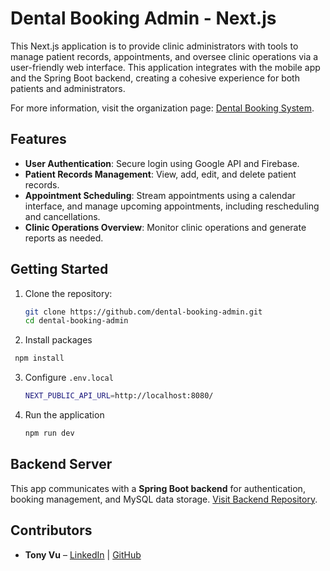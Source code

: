 # Dental Booking Admin - Next.js

This Next.js application is to provide clinic administrators with tools to manage patient records, appointments, and oversee clinic operations via a user-friendly web interface. This application integrates with the mobile app and the Spring Boot backend, creating a cohesive experience for both patients and administrators.

For more information, visit the organization page: [Dental Booking System](https://github.com/Dental-Booking-System).

## Features

- **User Authentication**: Secure login using Google API and Firebase.
- **Patient Records Management**: View, add, edit, and delete patient records.
- **Appointment Scheduling**: Stream appointments using a calendar interface, and manage upcoming appointments, including rescheduling and cancellations.
- **Clinic Operations Overview**: Monitor clinic operations and generate reports as needed.

## Getting Started

1. Clone the repository:

   ```bash
   git clone https://github.com/dental-booking-admin.git
   cd dental-booking-admin
   ```
2. Install packages

  ```bash
   npm install 
   ```
3. Configure `.env.local`

   ```bash
   NEXT_PUBLIC_API_URL=http://localhost:8080/
   ```
4. Run the application
   ```bash
   npm run dev
   ```

## Backend Server

This app communicates with a **Spring Boot backend** for authentication, booking management, and MySQL data storage. [Visit Backend Repository](https://github.com/Dental-Booking-System/dental-booking-server).

## Contributors

- **Tony Vu** – [LinkedIn](https://linkedin.com/in/duyquocvu) | [GitHub](https://github.com/quocduyvu6262)
   
